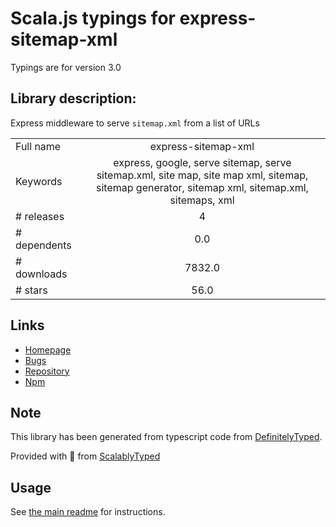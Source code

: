 
# Scala.js typings for express-sitemap-xml

Typings are for version 3.0

## Library description:
Express middleware to serve `sitemap.xml` from a list of URLs

|                    |                 |
| ------------------ | :-------------: |
| Full name          | express-sitemap-xml |
| Keywords           | express, google, serve sitemap, serve sitemap.xml, site map, site map xml, sitemap, sitemap generator, sitemap xml, sitemap.xml, sitemaps, xml |
| # releases         | 4 |
| # dependents       | 0.0 |
| # downloads        | 7832.0 |
| # stars            | 56.0 |

## Links
- [Homepage](https://github.com/feross/express-sitemap-xml)
- [Bugs](https://github.com/feross/express-sitemap-xml/issues)
- [Repository](https://github.com/feross/express-sitemap-xml)
- [Npm](https://www.npmjs.com/package/express-sitemap-xml)
    


## Note
This library has been generated from typescript code from [DefinitelyTyped](https://definitelytyped.org).

Provided with :purple_heart: from [ScalablyTyped](https://github.com/oyvindberg/ScalablyTyped)

## Usage
See [the main readme](../../readme.md) for instructions.



